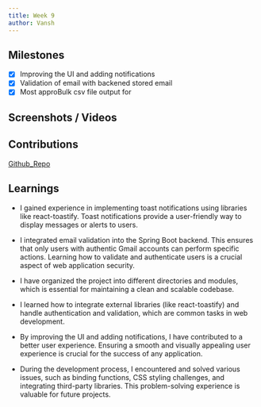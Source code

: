 ```yaml
---
title: Week 9
author: Vansh
---
```


## Milestones

- [x] Improving the UI and adding notifications
- [x] Validation of email with backened stored email
- [x] Most approBulk csv file output for

## Screenshots / Videos

## Contributions

[Github_Repo](https://github.com/kiranma72/loinc-india/commit/f58444dcff099f1378068b310dac077c637e9b31)

## Learnings

- I gained experience in implementing toast notifications using libraries like react-toastify. Toast notifications provide a user-friendly way to display messages or alerts to users.

- I integrated email validation into the Spring Boot backend. This ensures that only users with authentic Gmail accounts can perform specific actions. Learning how to validate and authenticate users is a crucial aspect of web application security.

- I have organized the project into different directories and modules, which is essential for maintaining a clean and scalable codebase.

- I learned how to integrate external libraries (like react-toastify) and handle authentication and validation, which are common tasks in web development.

- By improving the UI and adding notifications, I have contributed to a better user experience. Ensuring a smooth and visually appealing user experience is crucial for the success of any application.

- During the development process, I encountered and solved various issues, such as binding functions, CSS styling challenges, and integrating third-party libraries. This problem-solving experience is valuable for future projects.
